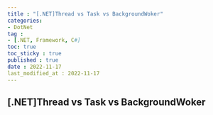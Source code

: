 ```yaml
---
title : "[.NET]Thread vs Task vs BackgroundWoker"
categories:
- DotNet
tag :
- [.NET, Framework, C#]
toc: true
toc_sticky : true
published : true
date : 2022-11-17
last_modified_at : 2022-11-17
---
```




## [.NET]Thread vs Task vs BackgroundWoker

